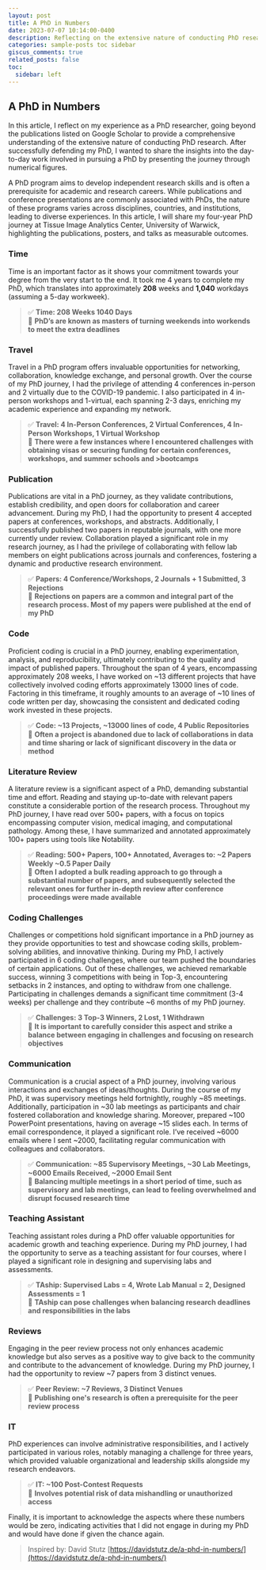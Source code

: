 ```yaml
---
layout: post
title: A PhD in Numbers
date: 2023-07-07 10:14:00-0400
description: Reflecting on the extensive nature of conducting PhD research through numerical figures.
categories: sample-posts toc sidebar
giscus_comments: true
related_posts: false
toc:
  sidebar: left
---
```


## A PhD in Numbers

In this article, I reflect on my experience as a PhD researcher, going beyond the publications listed on Google Scholar to provide a comprehensive understanding of the extensive nature of conducting PhD research. After successfully defending my PhD, I wanted to share the insights into the day-to-day work involved in pursuing a PhD by presenting the journey through numerical figures.

A PhD program aims to develop independent research skills and is often a prerequisite for academic and research careers. While publications and conference presentations are commonly associated with PhDs, the nature of these programs varies across disciplines, countries, and institutions, leading to diverse experiences. In this article, I will share my four-year PhD journey at Tissue Image Analytics Center, University of Warwick, highlighting the publications, posters, and talks as measurable outcomes.

### Time

Time is an important factor as it shows your commitment towards your degree from the very start to the end. It took me 4 years to complete my PhD, which translates into approximately **208** weeks and **1,040** workdays (assuming a 5-day workweek).


>✅ **Time: 208 Weeks 1040 Days**<br>
>🚫 **PhD’s are known as masters of turning weekends into workends to meet the extra deadlines**


### Travel

Travel in a PhD program offers invaluable opportunities for networking, collaboration, knowledge exchange, and personal growth. Over the course of my PhD journey, I had the privilege of attending 4 conferences in-person and 2 virtually due to the COVID-19 pandemic. I also participated in 4 in-person workshops and 1-virtual, each spanning 2-3 days, enriching my academic experience and expanding my network.


>✅ **Travel: 4 In-Person Conferences, 2 Virtual Conferences, 4 In-Person Workshops, 1 Virtual Workshop**<br>
>🚫 **There were a few instances where I encountered challenges with obtaining visas or securing funding for certain conferences, workshops, and summer schools and >bootcamps**

### Publication

Publications are vital in a PhD journey, as they validate contributions, establish credibility, and open doors for collaboration and career advancement. During my PhD, I had the opportunity to present 4 accepted papers at conferences, workshops, and abstracts. Additionally, I successfully published two papers in reputable journals, with one more currently under review. Collaboration played a significant role in my research journey, as I had the privilege of collaborating with fellow lab members on eight publications across journals and conferences, fostering a dynamic and productive research environment.

>✅ **Papers: 4 Conference/Workshops, 2 Journals + 1 Submitted, 3 Rejections**<br>
>🚫 **Rejections on papers are a common and integral part of the research process. Most of my papers were published at the end of my PhD**

### Code

Proficient coding is crucial in a PhD journey, enabling experimentation, analysis, and reproducibility, ultimately contributing to the quality and impact of published papers. Throughout the span of 4 years, encompassing approximately 208 weeks, I have worked on ~13 different projects that have collectively involved coding efforts approximately 13000 lines of code. Factoring in this timeframe, it roughly amounts to an average of ~10 lines of code written per day, showcasing the consistent and dedicated coding work invested in these projects.

>✅ **Code: ~13 Projects, ~13000 lines of code, 4 Public Repositories** <br>
>🚫 **Often a project is abandoned due to lack of collaborations in data and time sharing or lack of significant discovery in the data or method**


### Literature Review

A literature review is a significant aspect of a PhD, demanding substantial time and effort. Reading and staying up-to-date with relevant papers constitute a considerable portion of the research process. Throughout my PhD journey, I have read over 500+ papers, with a focus on topics encompassing computer vision, medical imaging, and computational pathology. Among these, I have summarized and annotated approximately 100+ papers using tools like Notability.

>✅ **Reading: 500+ Papers, 100+ Annotated, Averages to: ~2 Papers Weekly ~0.5 Paper Daily**<br>
>🚫 **Often I adopted a bulk reading approach to go through a substantial number of papers, and subsequently selected the relevant ones for further in-depth review after conference proceedings were made available**

### Coding Challenges

Challenges or competitions hold significant importance in a PhD journey as they provide opportunities to test and showcase coding skills, problem-solving abilities, and innovative thinking. During my PhD, I actively participated in 6 coding challenges, where our team pushed the boundaries of certain applications. Out of these challenges, we achieved remarkable success, winning 3 competitions with being in Top-3, encountering setbacks in 2 instances, and opting to withdraw from one challenge. Participating in challenges demands a significant time commitment (3-4 weeks) per challenge and they contribute ~6 months of my PhD journey.

>✅ **Challenges: 3 Top-3 Winners, 2 Lost, 1 Withdrawn**<br>
>🚫 **It is important to carefully consider this aspect and strike a balance between engaging in challenges and focusing on research objectives**

### Communication

Communication is a crucial aspect of a PhD journey, involving various interactions and exchanges of ideas/thoughts. During the course of my PhD, it was supervisory meetings held fortnightly, roughly ~85 meetings. Additionally, participation in ~30 lab meetings as participants and chair fostered collaboration and knowledge sharing. Moreover, prepared ~100 PowerPoint presentations, having on average ~15 slides each. In terms of email correspondence, it played a significant role. I’ve received ~6000 emails where I sent ~2000, facilitating regular communication with colleagues and collaborators.

>✅ **Communication: ~85 Supervisory Meetings, ~30 Lab Meetings, ~6000 Emails Received, ~2000 Email Sent**<br>
>🚫 **Balancing multiple meetings in a short period of time, such as supervisory and lab meetings, can lead to feeling overwhelmed and disrupt focused research time**

### Teaching Assistant

Teaching assistant roles during a PhD offer valuable opportunities for academic growth and teaching experience. During my PhD journey, I had the opportunity to serve as a teaching assistant for four courses, where I played a significant role in designing and supervising labs and assessments.

>✅ **TAship: Supervised Labs = 4, Wrote Lab Manual = 2, Designed Assessments = 1**<br>
>🚫 **TAship can pose challenges when balancing research deadlines and responsibilities in the labs**

### Reviews

Engaging in the peer review process not only enhances academic knowledge but also serves as a positive way to give back to the community and contribute to the advancement of knowledge. During my PhD journey, I had the opportunity to review ~7 papers from 3 distinct venues.

>✅ **Peer Review: ~7 Reviews, 3 Distinct Venues**<br>
>🚫 **Publishing one's research is often a prerequisite for the peer review process**

### IT

PhD experiences can involve administrative responsibilities, and I actively participated in various roles, notably managing a challenge for three years, which provided valuable organizational and leadership skills alongside my research endeavors.

>✅ **IT: ~100 Post-Contest Requests**<br>
>🚫 **Involves potential risk of data mishandling or unauthorized access**

Finally, it is important to acknowledge the aspects where these numbers would be zero, indicating activities that I did not engage in during my PhD and would have done if given the chance again.

> Inspired by: David Stutz [https://davidstutz.de/a-phd-in-numbers/](https://davidstutz.de/a-phd-in-numbers/)
